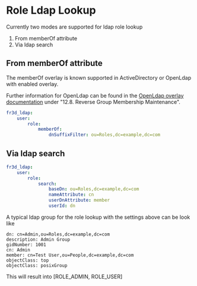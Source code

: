 Role Ldap Lookup
================

Currently two modes are supported for ldap role lookup

1. From memberOf attribute
2. Via ldap search


From memberOf attribute
-----------------------

The memberOf overlay is known supported in ActiveDirectory or OpenLdap with enabled overlay.

Further information for OpenLdap can be found in the [OpenLdap overlay documentation](http://www.openldap.org/doc/admin24/overlays.html) under "12.8. Reverse Group Membership Maintenance".


``` yaml
fr3d_ldap:  
    user:
        role:
            memberOf:
                dnSuffixFilter: ou=Roles,dc=example,dc=com
````


Via ldap search
---------------

``` yaml
fr3d_ldap:
    user:
        role:
            search:
                baseDn: ou=Roles,dc=example,dc=com
                nameAttribute: cn
                userDnAttribute: member
                userId: dn
````

A typical ldap group for the role lookup with the settings above can be look like
```
dn: cn=Admin,ou=Roles,dc=example,dc=com
description: Admin Group
gidNumber: 1001
cn: Admin
member: cn=Test User,ou=People,dc=example,dc=com
objectClass: top
objectClass: posixGroup
```

This will result into [ROLE_ADMIN, ROLE_USER]